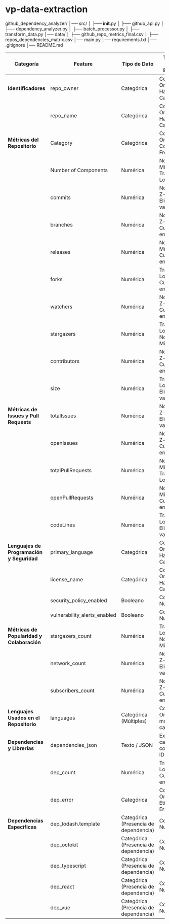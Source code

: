 # vp-data-extraction



github_dependency_analyzer/
│── src/
│   ├── __init__.py
│   ├── github_api.py
│   ├── dependency_analyzer.py
│   ├── batch_processor.py
│   ├── transform_data.py
│── data/
│   ├── github_repo_metrics_final.csv
│   ├── repos_dependencies_matrix.csv
│── main.py
│── requirements.txt
│── .gitignore
│── README.md


| Categoría                           | Feature                             | Tipo de Dato  | Técnicas de Feature Engineering |
|--------------------------------------|-------------------------------------|--------------|--------------------------------|
| **Identificadores**                  | repo_owner                          | Categórica   | Codificación One-Hot / Hashing de Características |
|                                      | repo_name                           | Categórica   | Codificación One-Hot / Hashing de Características |
| **Métricas del Repositorio**         | Category                            | Categórica   | Codificación One-Hot / Codificación de Frecuencia |
|                                      | Number of Components                | Numérica     | Normalización Min-Max / Transformación Logarítmica |
|                                      | commits                             | Numérica     | Normalización Z-score / Eliminación de valores atípicos |
|                                      | branches                            | Numérica     | Normalización Z-score / Cuantización en bins |
|                                      | releases                            | Numérica     | Normalización Min-Max / Cuantización en bins |
|                                      | forks                               | Numérica     | Transformación Logarítmica / Cuantización en bins |
|                                      | watchers                            | Numérica     | Normalización Z-score / Cuantización en bins |
|                                      | stargazers                          | Numérica     | Transformación Logarítmica / Normalización Min-Max |
|                                      | contributors                        | Numérica     | Normalización Z-score / Cuantización en bins |
|                                      | size                                | Numérica     | Transformación Logarítmica / Eliminación de valores atípicos |
| **Métricas de Issues y Pull Requests** | totalIssues                         | Numérica     | Normalización Z-score / Eliminación de valores atípicos |
|                                      | openIssues                          | Numérica     | Normalización Z-score / Cuantización en bins |
|                                      | totalPullRequests                   | Numérica     | Normalización Min-Max / Transformación Logarítmica |
|                                      | openPullRequests                    | Numérica     | Normalización Min-Max / Cuantización en bins |
|                                      | codeLines                           | Numérica     | Transformación Logarítmica / Eliminación de valores atípicos |
| **Lenguajes de Programación y Seguridad** | primary_language                  | Categórica   | Codificación One-Hot / Hashing de Características |
|                                      | license_name                        | Categórica   | Codificación One-Hot / Hashing de Características |
|                                      | security_policy_enabled             | Booleano     | Conversión a Numérico (0,1) |
|                                      | vulnerability_alerts_enabled        | Booleano     | Conversión a Numérico (0,1) |
| **Métricas de Popularidad y Colaboración** | stargazers_count                  | Numérica     | Transformación Logarítmica / Normalización Min-Max |
|                                      | network_count                       | Numérica     | Normalización Z-score / Eliminación de valores atípicos |
|                                      | subscribers_count                   | Numérica     | Normalización Z-score / Cuantización en bins |
| **Lenguajes Usados en el Repositorio** | languages                          | Categórica (Múltiples) | Codificación One-Hot con múltiples categorías |
| **Dependencias y Librerías**         | dependencies_json                    | Texto / JSON | Extracción de características con NLP / TF-IDF |
|                                      | dep_count                           | Numérica     | Transformación Logarítmica / Cuantización en bins |
|                                      | dep_error                           | Categórica   | Codificación One-Hot / Etiquetado de Errores |
| **Dependencias Específicas**         | dep_lodash.template                 | Categórica (Presencia de dependencia) | Conversión a Numérico (0,1) |
|                                      | dep_octokit                         | Categórica (Presencia de dependencia) | Conversión a Numérico (0,1) |
|                                      | dep_typescript                      | Categórica (Presencia de dependencia) | Conversión a Numérico (0,1) |
|                                      | dep_react                           | Categórica (Presencia de dependencia) | Conversión a Numérico (0,1) |
|                                      | dep_vue                             | Categórica (Presencia de dependencia) | Conversión a Numérico (0,1) |
